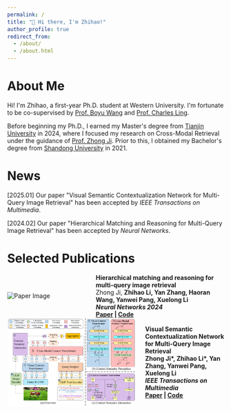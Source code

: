 ```yaml
---
permalink: /
title: "👋 Hi there, I'm Zhihao!"
author_profile: true
redirect_from: 
  - /about/
  - /about.html
---
```


# About Me
Hi! I'm Zhihao, a first-year Ph.D. student at Western University. I'm fortunate to be co-supervised by [Prof. Boyu Wang](https://sites.google.com/site/borriewang/home) and [Prof. Charles Ling](https://www.csd.uwo.ca/~xling/). 

Before beginning my Ph.D., I earned my Master's degree from [Tianjin University](https://en.tju.edu.cn/) in 2024, where I focused my research on Cross-Modal Retrieval under the guidance of [Prof. Zhong Ji](https://faculty.tju.edu.cn/zhongJi/en/index.htm). Prior to this, I obtained my Bachelor's degree from [Shandong University](https://www.en.sdu.edu.cn) in 2021. 

# News
[2025.01]  Our paper "Visual Semantic Contextualization Network for Multi-Query Image Retrieval" has been accepted by _IEEE Transactions on Multimedia_. 

[2024.02]  Our paper "Hierarchical Matching and Reasoning for Multi-Query Image Retrieval" has been accepted by _Neural Networks_. 

# Selected Publications
<div style="display: flex; align-items: center;">
    <img src="../images/paper_HMRN.png" alt="Paper Image" style="width: 300px; margin-right: 20px;">
    <div>
        <strong>Hierarchical matching and reasoning for multi-query image retrieval</strong><br>
        Zhong Ji, <strong>Zhihao Li, Yan Zhang, Haoran Wang, Yanwei Pang, Xuelong Li<br>
        <em>Neural Networks 2024</em><br>
        <a href="https://www.sciencedirect.com/science/article/abs/pii/S0893608024001242">Paper</a> | <a href="https://github.com/zhli-cs/HMRN">Code</a>
    </div>
</div>

<div style="display: flex; align-items: center;">
    <img src="../images/paper_VSCN.png" alt="Paper Image" style="width: 300px; margin-right: 20px;">
    <div>
        <strong>Visual Semantic Contextualization Network for Multi-Query Image Retrieval</strong><br>
        Zhong Ji*, Zhihao Li*<strong>, Yan Zhang, Yanwei Pang, Xuelong Li<br>
        <em>IEEE Transactions on Multimedia</em><br>
        <a href="https://ieeexplore.ieee.org/abstract/document/11086420">Paper</a> | <a href="https://github.com/zhli-cs/VSCN">Code</a>
    </div>
</div>

